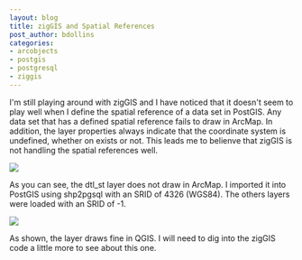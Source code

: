 ```yaml
---
layout: blog
title: zigGIS and Spatial References
post_author: bdollins
categories:
- arcobjects
- postgis
- postgresql
- ziggis
---
```


I'm still playing around with zigGIS and I have noticed that it doesn't seem to play well when I define the spatial reference of a data set in PostGIS. Any data set that has a defined spatial reference fails to draw in ArcMap. In addition, the layer properties always indicate that the coordinate system is undefined, whether on exists or not. This leads me to belienve that zigGIS is not handling the spatial references well.

<a href="http://geobabble.files.wordpress.com/2006/12/where_are_my_states.png"><img src="http://geobabble.files.wordpress.com/2006/12/where_are_my_states.thumbnail.png" /></a> 

As you can see, the dtl_st layer does not draw in ArcMap. I imported it into PostGIS using shp2pgsql with an SRID of 4326 (WGS84). The others layers were loaded with an SRID of -1.

<a href="http://geobabble.files.wordpress.com/2006/12/there_they_are.png"><img src="http://geobabble.files.wordpress.com/2006/12/there_they_are.thumbnail.png" /></a>

As shown, the layer draws fine in QGIS. I will need to dig into the zigGIS code a little more to see about this one.